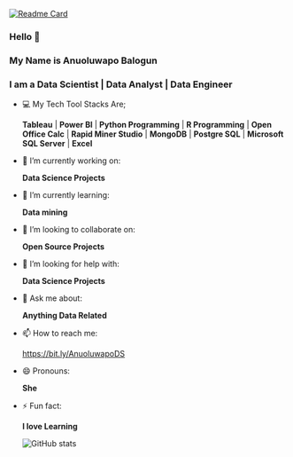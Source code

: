 [![Readme Card](https://github-readme-stats.vercel.app/api/pin/?username=Designegycreatives&repo=github-readme-stats&theme=github_dark)](
https://github.com/designegycreatives/designegycreatives)


### Hello :wave:
### My Name is Anuoluwapo Balogun
### I am a Data Scientist | Data Analyst | Data Engineer

<!--
**Designegycreatives/Designegycreatives** is a ✨ _special_ ✨ repository because its `README.md` (this file) appears on your GitHub profile.
-->

- :computer: My Tech Tool Stacks Are;

  **Tableau** | **Power BI** | **Python Programming** | **R Programming** | **Open Office Calc** | **Rapid Miner Studio** | **MongoDB** | **Postgre SQL** | **Microsoft SQL Server** | **Excel**
  
- 🔭 I’m currently working on: 

  **Data Science Projects**

- 🌱 I’m currently learning:

  **Data mining**
  
- 👯 I’m looking to collaborate on:

  **Open Source Projects**
  
- 🤔 I’m looking for help with: 

  **Data Science Projects**
  
- 💬 Ask me about:
 
  **Anything Data Related**
  
- 📫 How to reach me:
 
  https://bit.ly/AnuoluwapoDS
  
- 😄 Pronouns: 

  **She**

- ⚡ Fun fact:

  **I love Learning**
  
   ![GitHub stats](https://github-readme-stats.vercel.app/api?username=designegycreatives&show_icons=true&hide=contribs,prs,issues&theme=github_dark)

  
  <!--
 [![GitHub stats](https://github-readme-stats.vercel.app/api?username=designegycreatives&show_icons=true)](https://github.com/anuraghazra/github-readme-stats)
 -->
 
{![Top Langs](https://github-readme-stats.vercel.app/api/top-langs/?username=designegycreatives)](https://github.com/designegycreatives/github-readme-stats)
